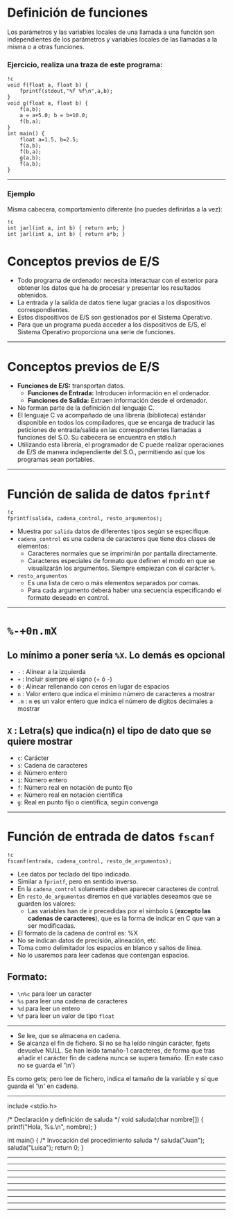 
# Definición de funciones

Los parámetros y las variables locales de una llamada a una función son independientes de los parámetros y variables locales de las llamadas a la misma o a otras funciones.

### Ejercicio, realiza una traza de este programa:

	!c
	void f(float a, float b) {
	    fprintf(stdout,"%f %f\n",a,b);
	}
	void g(float a, float b) {
	    f(a,b);
		a = a+5.0; b = b+10.0;
		f(b,a);
	}
	int main() {
	    float a=1.5, b=2.5;
		f(a,b);
		f(b,a);
		g(a,b);
		f(a,b);
	}

---

### Ejemplo

Misma cabecera, comportamiento diferente (no puedes definirlas a la vez):

	!c
	int jarl(int a, int b) { return a+b; }
	int jarl(int a, int b) { return a*b; }

#  Conceptos previos de E/S

- Todo programa de ordenador necesita interactuar con el exterior para obtener los datos que ha de procesar y presentar los resultados obtenidos.
- La entrada y la salida de datos tiene lugar gracias a los dispositivos correspondientes.
- Estos dispositivos de E/S son gestionados por el Sistema Operativo.
- Para que un programa pueda acceder a los dispositivos de E/S, el Sistema Operativo proporciona una serie de funciones. 

---

#  Conceptos previos de E/S

- **Funciones de E/S:** transportan datos. 
    - **Funciones de Entrada:** Introducen información en el ordenador.
    - **Funciones de Salida:** Extraen información desde el ordenador. 
- No forman parte de la definición del lenguaje C.
- El lenguaje C va acompañado de una librería (biblioteca) estándar disponible en todos los compiladores, que se encarga de traducir las peticiones de entrada/salida en las correspondientes llamadas a funciones del S.O. Su cabecera se encuentra en stdio.h
- Utilizando esta librería, el programador de C puede realizar operaciones de E/S de manera independiente del S.O., permitiendo así que los programas sean portables.

---

# Función de salida de datos `fprintf`

	!c
	fprintf(salida, cadena_control, resto_argumentos);

- Muestra por `salida`  datos de diferentes tipos según se especifique.
- `cadena_control` es una cadena de caracteres que tiene dos clases de elementos:
    - Caracteres normales que se imprimirán por pantalla directamente.
    - Caracteres especiales de formato que definen el modo en que se visualizarán los argumentos. Siempre empiezan con el carácter `%`.
- `resto_argumentos`
    - Es una lista de cero o más elementos separados por comas.
	- Para cada argumento deberá haber una secuencia especificando el formato deseado en control.

---

# `%-+0n.mX`

## Lo mínimo a poner sería `%X`. Lo demás es opcional

-	`-` : Alinear a la izquierda
-	`+` : Incluir siempre el signo (+ ó -)
-	`0` : Alinear rellenando con ceros en lugar de espacios
-	`n` : Valor entero que indica el mínimo número de caracteres a mostrar
-	`.m` : `m` es un valor entero que indica el número de dígitos decimales a mostrar

##	`X` : Letra(s) que indica(n) el tipo de dato que se quiere mostrar

- `c`: Carácter
- `s`: Cadena de caracteres
- `d`: Número entero
- `i`: Número entero
- `f`: Número real en notación de punto fijo
- `e`: Número real en notación científica
- `g`: Real en punto fijo o científica, según convenga
	
---

# Función de entrada de datos `fscanf`

	!c
	fscanf(entrada, cadena_control, resto_de_argumentos);

- Lee datos por teclado del tipo indicado.
- Similar a `fprintf`, pero en sentido inverso.
- En la `cadena_control` solamente deben aparecer caracteres de control.
- En `resto_de_argumentos` diremos en qué variables deseamos que se guarden los valores:
    - Las variables han de ir precedidas por el símbolo `&` (**excepto las cadenas de caracteres**), que es la forma de indicar en C que van a ser modificadas.
- El formato de la cadena de control es: %X
- No se indican datos de precisión, alineación, etc.
- Toma como delimitador los espacios en blanco y saltos de línea.
- No lo usaremos para leer cadenas que contengan espacios.

## Formato:
 
- `\n%c` para leer un caracter
- `%s` para leer una cadena de caracteres
- `%d` para leer un entero
- `%f` para leer un valor de tipo `float`

---


- Se lee, que se almacena en cadena.
- Se alcanza el fin de fichero.
	Si no se ha leído ningún carácter, fgets devuelve NULL.
Se han leído tamaño-1 caracteres, de forma que tras añadir el carácter fin de cadena nunca se supera tamaño. (En este caso no se guarda el '\n')

Es como gets; pero lee de fichero, indica el tamaño de la variable y sí que guarda el '\n' en cadena.


---

include <stdio.h>

/* Declaración y definición de saluda */
void saluda(char nombre[])
{
  printf("Hola, %s.\n", nombre);
}

int main()
{ /* Invocación del procedimiento saluda */
  saluda("Juan");
  saluda("Luisa");
  return 0;
}

---

---

---

---

---

---

---

---

---

